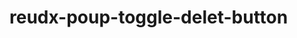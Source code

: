 # reudx-poup-toggle-delet-button



<img src="https://masai-course.s3.ap-south-1.amazonaws.com/users/1527/submissions/253486/422221/8f0834820a11a13ec2cc7911942cf90e/screencapture-s79nw-csb-app-2022-01-20-23_08_46.png" alt=""/>
